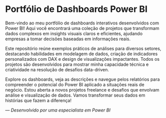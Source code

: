 # Portfólio de Dashboards Power BI

Bem-vindo ao meu portfólio de dashboards interativos desenvolvidos com Power BI! Aqui você encontrará uma coleção de projetos que transformam dados complexos em insights visuais claros e eficientes, ajudando empresas a tomar decisões baseadas em informações reais.

Este repositório reúne exemplos práticos de análises para diversos setores, destacando habilidades em modelagem de dados, criação de indicadores personalizados com DAX e design de visualizações impactantes. Todos os projetos são desenvolvidos para mostrar minha capacidade técnica e criatividade na resolução de desafios data-driven.

Explore os dashboards, veja as descrições e navegue pelos relatórios para compreender o potencial do Power BI aplicado a situações reais de negócio. Estou aberta a novos projetos freelance e desafios que envolvam análise e visualização de dados. Vamos transformar seus dados em histórias que fazem a diferença!

*— Desenvolvido por uma especialista em Power BI*
